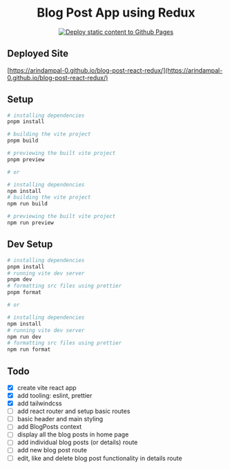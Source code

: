 <h1 align="center">Blog Post App using Redux</h1>

<p align="center">
<a href="https://github.com/ArindamPal-0/blog-post-react-redux/actions/workflows/deploy.yml"><img src="https://github.com/ArindamPal-0/blog-post-react-redux/actions/workflows/deploy.yml/badge.svg?branch=main" alt="Deploy static content to Github Pages"></a>
</p>

## Deployed Site

[https://arindampal-0.github.io/blog-post-react-redux/](https://arindampal-0.github.io/blog-post-react-redux/)

## Setup

```powershell
# installing dependencies
pnpm install

# building the vite project
pnpm build

# previewing the built vite project
pnpm preview

# or

# installing dependencies
npm install
# building the vite project
npm run build

# previewing the built vite project
npm run preview
```

## Dev Setup

```powershell
# installing dependencies
pnpm install
# running vite dev server
pnpm dev
# formatting src files using prettier
pnpm format

# or

# installing dependencies
npm install
# running vite dev server
npm run dev
# formatting src files using prettier
npm run format
```

## Todo

- [x] create vite react app
- [x] add tooling: eslint, prettier
- [x] add tailwindcss
- [ ] add react router and setup basic routes
- [ ] basic header and main styling
- [ ] add BlogPosts context
- [ ] display all the blog posts in home page
- [ ] add individual blog posts (or details) route
- [ ] add new blog post route
- [ ] edit, like and delete blog post functionality in details route
